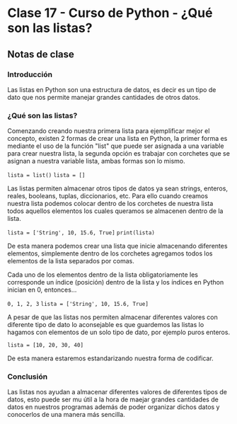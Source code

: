 # Clase 17 - Curso de Python - ¿Qué son las listas?

## Notas de clase


### Introducción
Las listas en Python son una estructura de datos, es decir es un tipo de dato que nos permite manejar grandes cantidades de otros datos.


### ¿Qué son las listas?

Comenzando creando nuestra primera lista para ejemplificar mejor el concepto, existen 2 formas de crear una lista en Python, la primer forma es mediante el uso de la función "list" que puede ser asignada a una variable para crear nuestra lista, la segunda opción es trabajar con corchetes que se asignan a nuestra variable lista, ambas formas son lo mismo.

`lista = list()`
`lista = []`


Las listas permiten almacenar otros tipos de datos ya sean strings, enteros, reales, booleans, tuplas, diccionarios, etc. Para ello cuando creamos nuestra lista podemos colocar dentro de los corchetes de nuestra lista todos aquellos elementos los cuales queramos se almacenen dentro de la lista.

`lista = ['String', 10, 15.6, True]`
`print(lista)`

De esta manera podemos crear una lista que inicie almacenando diferentes elementos, simplemente dentro de los corchetes agregamos todos los elementos de la lista separados por comas.

Cada uno de los elementos dentro de la lista obligatoriamente les corresponde un índice (posición) dentro de la lista y los índices en Python inician en 0, entonces...

`0, 1, 2, 3`
`lista = ['String', 10, 15.6, True]`

A pesar de que las listas nos permiten almacenar diferentes valores con diferente tipo de dato lo aconsejable es que guardemos las listas lo hagamos con elementos de un solo tipo de dato, por ejemplo puros enteros.

`lista = [10, 20, 30, 40]`

De esta manera estaremos estandarizando nuestra forma de codificar.

### Conclusión 

Las listas nos ayudan a almacenar diferentes valores de diferentes tipos de datos, esto puede ser mu útil a la hora de maejar grandes cantidades de datos en nuestros programas además de poder organizar dichos datos y conocerlos de una manera más sencilla.